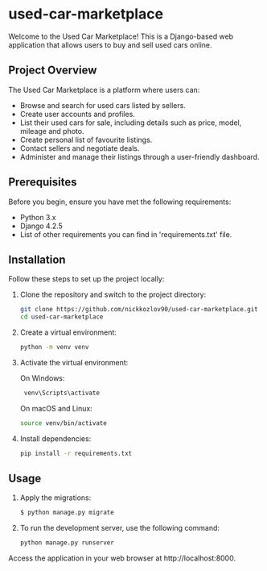 # used-car-marketplace
Welcome to the Used Car Marketplace! This is a Django-based web application that allows users to buy and sell used cars online.

## Project Overview
The Used Car Marketplace is a platform where users can:

 - Browse and search for used cars listed by sellers.
 - Create user accounts and profiles.
 - List their used cars for sale, including details such as price, model, mileage and photo.
 - Create personal list of favourite listings.
 - Contact sellers and negotiate deals.
 - Administer and manage their listings through a user-friendly dashboard.

## Prerequisites
Before you begin, ensure you have met the following requirements:

 - Python 3.x
 - Django 4.2.5
 - List of other requirements you can find in 'requirements.txt' file.

## Installation
Follow these steps to set up the project locally:

1. Clone the repository and switch to the project directory:

    ```bash
    git clone https://github.com/nickkozlov90/used-car-marketplace.git
    cd used-car-marketplace
    ```

2. Create a virtual environment:

    ```bash
   python -m venv venv
    ```

3. Activate the virtual environment:

   On Windows: 
   ```bash
    venv\Scripts\activate
    ```
   On macOS and Linux:
   ```bash
   source venv/bin/activate
   ```
   
4. Install dependencies:

   ```bash
   pip install -r requirements.txt
   ```

## Usage

1. Apply the migrations:

   ```bash
   $ python manage.py migrate
      ```

2. To run the development server, use the following command:

   ```bash
   python manage.py runserver
   ```

Access the application in your web browser at http://localhost:8000.
   